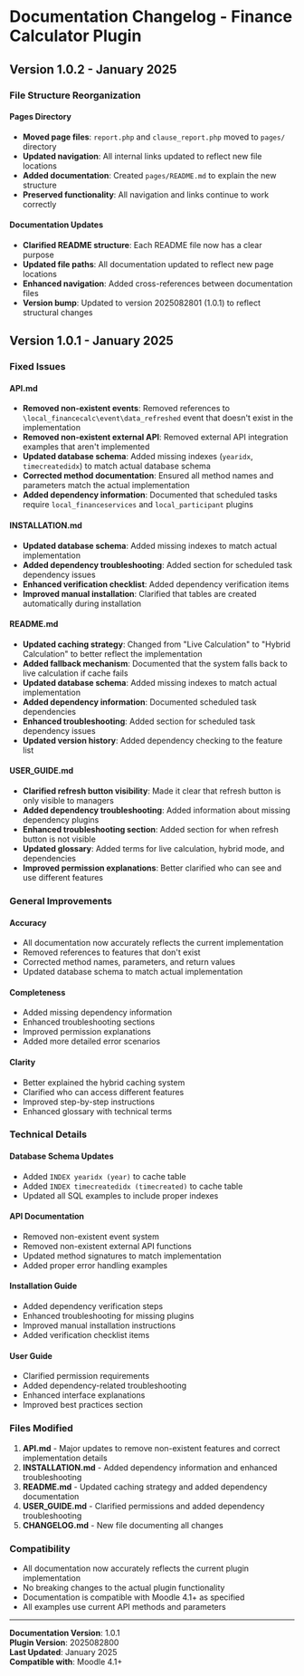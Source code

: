 # Documentation Changelog - Finance Calculator Plugin

## Version 1.0.2 - January 2025

### File Structure Reorganization

#### Pages Directory
- **Moved page files**: `report.php` and `clause_report.php` moved to `pages/` directory
- **Updated navigation**: All internal links updated to reflect new file locations
- **Added documentation**: Created `pages/README.md` to explain the new structure
- **Preserved functionality**: All navigation and links continue to work correctly

#### Documentation Updates
- **Clarified README structure**: Each README file now has a clear purpose
- **Updated file paths**: All documentation updated to reflect new page locations
- **Enhanced navigation**: Added cross-references between documentation files
- **Version bump**: Updated to version 2025082801 (1.0.1) to reflect structural changes

## Version 1.0.1 - January 2025

### Fixed Issues

#### API.md
- **Removed non-existent events**: Removed references to `\local_financecalc\event\data_refreshed` event that doesn't exist in the implementation
- **Removed non-existent external API**: Removed external API integration examples that aren't implemented
- **Updated database schema**: Added missing indexes (`yearidx`, `timecreatedidx`) to match actual database schema
- **Corrected method documentation**: Ensured all method names and parameters match the actual implementation
- **Added dependency information**: Documented that scheduled tasks require `local_financeservices` and `local_participant` plugins

#### INSTALLATION.md
- **Updated database schema**: Added missing indexes to match actual implementation
- **Added dependency troubleshooting**: Added section for scheduled task dependency issues
- **Enhanced verification checklist**: Added dependency verification items
- **Improved manual installation**: Clarified that tables are created automatically during installation

#### README.md
- **Updated caching strategy**: Changed from "Live Calculation" to "Hybrid Calculation" to better reflect the implementation
- **Added fallback mechanism**: Documented that the system falls back to live calculation if cache fails
- **Updated database schema**: Added missing indexes to match actual implementation
- **Added dependency information**: Documented scheduled task dependencies
- **Enhanced troubleshooting**: Added section for scheduled task dependency issues
- **Updated version history**: Added dependency checking to the feature list

#### USER_GUIDE.md
- **Clarified refresh button visibility**: Made it clear that refresh button is only visible to managers
- **Added dependency troubleshooting**: Added information about missing dependency plugins
- **Enhanced troubleshooting section**: Added section for when refresh button is not visible
- **Updated glossary**: Added terms for live calculation, hybrid mode, and dependencies
- **Improved permission explanations**: Better clarified who can see and use different features

### General Improvements

#### Accuracy
- All documentation now accurately reflects the current implementation
- Removed references to features that don't exist
- Corrected method names, parameters, and return values
- Updated database schema to match actual implementation

#### Completeness
- Added missing dependency information
- Enhanced troubleshooting sections
- Improved permission explanations
- Added more detailed error scenarios

#### Clarity
- Better explained the hybrid caching system
- Clarified who can access different features
- Improved step-by-step instructions
- Enhanced glossary with technical terms

### Technical Details

#### Database Schema Updates
- Added `INDEX yearidx (year)` to cache table
- Added `INDEX timecreatedidx (timecreated)` to cache table
- Updated all SQL examples to include proper indexes

#### API Documentation
- Removed non-existent event system
- Removed non-existent external API functions
- Updated method signatures to match implementation
- Added proper error handling examples

#### Installation Guide
- Added dependency verification steps
- Enhanced troubleshooting for missing plugins
- Improved manual installation instructions
- Added verification checklist items

#### User Guide
- Clarified permission requirements
- Added dependency-related troubleshooting
- Enhanced interface explanations
- Improved best practices section

### Files Modified

1. **API.md** - Major updates to remove non-existent features and correct implementation details
2. **INSTALLATION.md** - Added dependency information and enhanced troubleshooting
3. **README.md** - Updated caching strategy and added dependency documentation
4. **USER_GUIDE.md** - Clarified permissions and added dependency troubleshooting
5. **CHANGELOG.md** - New file documenting all changes

### Compatibility

- All documentation now accurately reflects the current plugin implementation
- No breaking changes to the actual plugin functionality
- Documentation is compatible with Moodle 4.1+ as specified
- All examples use current API methods and parameters

---

**Documentation Version**: 1.0.1  
**Plugin Version**: 2025082800  
**Last Updated**: January 2025  
**Compatible with**: Moodle 4.1+
